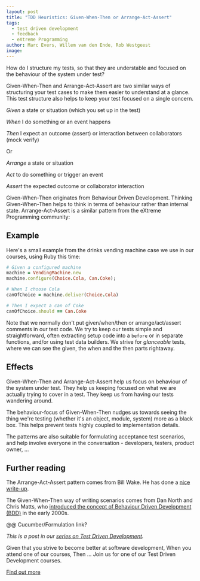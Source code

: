 ```yaml
---
layout: post
title: "TDD Heuristics: Given-When-Then or Arrange-Act-Assert"
tags:
  - test driven development
  - feedback
  - eXtreme Programming
author: Marc Evers, Willem van den Ende, Rob Westgeest
image: 
---
```


How do I structure my tests, so that they are understable and focused on the behaviour of the system under test?

Given-When-Then and Arrange-Act-Assert are two similar ways of structuring your
test cases to make them easier to understand at a glance. This test structure
also helps to keep your test focused on a single concern.

_Given_ a state or situation (which you set up in the test)

_When_ I do something or an event happens 

_Then_ I expect an outcome (assert) or interaction between collaborators (mock verify)

Or

_Arrange_ a state or situation

_Act_ to do something or trigger an event

_Assert_ the expected outcome or collaborator interaction

Given-When-Then originates from Behaviour Driven Development. Thinking
Given-When-Then helps to think in terms of behaviour rather than internal state.
Arrange-Act-Assert is a similar pattern from the eXtreme Programming community:

## Example

Here's a small example from the drinks vending machine case we use in our courses, using Ruby this time:
  
```ruby
# Given a configured machine
machine = VendingMachine.new
machine.configure(Choice.Cola, Can.Coke);

# When I choose Cola
canOfChoice = machine.deliver(Choice.Cola)

# Then I expect a can of Coke
canOfChoice.should == Can.Coke
```

Note that we normally don't put given/when/then or arrange/act/assert comments
in our test code. We try to keep our tests simple and straightforward, often
extracting setup code into a `before` or in separate functions, and/or using
test data builders. We strive for _glanceable_ tests, where we can see the
given, the when and the then parts rightaway.

## Effects

Given-When-Then and Arrange-Act-Assert help us focus on behaviour of the system
under test. They help us keeping focused on what we are actually trying to cover
in a test. They keep us from having our tests wandering around.

The behaviour-focus of Given-When-Then nudges us towards seeing the thing we're
testing (whether it's an object, module, system) more as a black box. This helps
prevent tests highly coupled to implementation details.

The patterns are also suitable for formulating acceptance test scenarios, and
help involve everyone in the conversation - developers, testers, product owner,
...

## Further reading

The Arrange-Act-Assert pattern comes from Bill Wake. He has done a [nice
write-up](http://xp123.com/articles/3a-arrange-act-assert/).

The Given-When-Then way of writing scenarios comes from Dan North and Chris
Matts, who [introduced the concept of Behaviour Driven Development
(BDD)](https://dannorth.net/introducing-bdd/) in the early 2000s. 

@@ Cucumber/Formulation link?

_This is a post in our [series on Test Driven Development](/blog-by-tag#tag-test-driven-development)._

<aside>
  <p>Given that you strive to become better at software development, When you attend one of our courses, Then ... Join us for one of our Test Driven Development courses. 
  </p>
  <p><div>
    <a href="/training/test-driven-development">Find out more</a>
  </div></p>
</aside>
